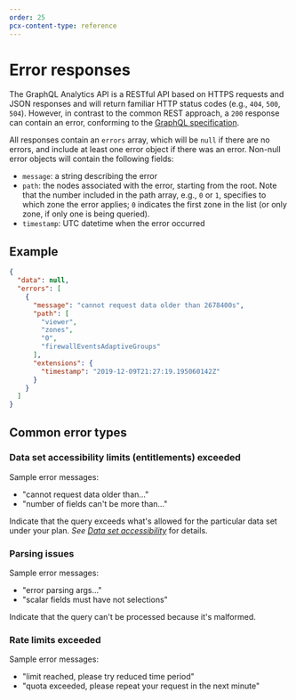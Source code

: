 ```yaml
---
order: 25
pcx-content-type: reference
---
```


# Error responses

The GraphQL Analytics API is a RESTful API based on HTTPS requests and JSON responses and will return familiar HTTP status codes (e.g., `404`, `500`, `504`). However, in contrast to the common REST approach, a `200` response can contain an error, conforming to the [GraphQL specification](https://graphql.github.io/graphql-spec/June2018/#sec-Errors).

All responses contain an `errors` array, which will be `null` if there are no errors, and include at least one error object if there was an error. Non-null error objects will contain the following fields:

*   `message`: a string describing the error
*   `path`: the nodes associated with the error, starting from the root. Note that the number included in the path array, e.g., `0` or `1`, specifies to which zone the error applies; `0` indicates the first zone in the list (or only zone, if only one is being queried).
*   `timestamp`: UTC datetime when the error occurred

## Example

```json
{
  "data": null,
  "errors": [
    {
      "message": "cannot request data older than 2678400s",
      "path": [
        "viewer",
        "zones",
        "0",
        "firewallEventsAdaptiveGroups"
      ],
      "extensions": {
        "timestamp": "2019-12-09T21:27:19.195060142Z"
      }
    }
  ]
}
```

## Common error types

### Data set accessibility limits (entitlements) exceeded

Sample error messages:

*   "cannot request data older than..."
*   "number of fields can't be more than..."

Indicate that the query exceeds what's allowed for the particular data set under your plan. *See [Data set accessibility](/graphql-api/limits/#data-set-accessibility)* for details.

### Parsing issues

Sample error messages:

*   "error parsing args..."
*   "scalar fields must have not selections"

Indicate that the query can't be processed because it's malformed.

### Rate limits exceeded

Sample error messages:

*   "limit reached, please try reduced time period"
*   "quota exceeded, please repeat your request in the next minute"
